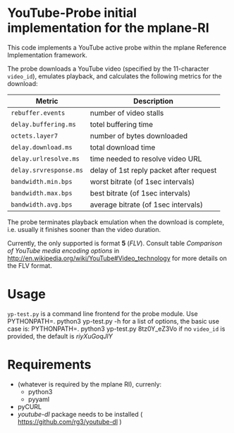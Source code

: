 # YouTube-Probe initial implementation for the mplane-RI

This code implements a YouTube active probe within the mplane Reference Implementation framework.

The probe downloads a YouTube video (specified by the 11-character ```video_id```), emulates playback, 
and calculates the following metrics for the download:

| Metric | Description | 
| ------ | ----------- |
| ```rebuffer.events``` | number of video stalls | 
| ```delay.buffering.ms``` | totel buffering time | 
| ```octets.layer7``` | number of bytes downloaded | 
| ```delay.download.ms``` | total download time |
| ```delay.urlresolve.ms``` | time needed to resolve video URL | 
| ```delay.srvresponse.ms``` | delay of 1st reply packet after request | 
| ```bandwidth.min.bps``` | worst bitrate (of 1sec intervals) |
| ```bandwidth.max.bps``` | best bitrate (of 1sec intervals) |
| ```bandwidth.avg.bps``` | average bitrate (of 1sec intervals) |

The probe terminates playback emulation when the download is complete, i.e. usually it finishes sooner than the 
video duration.

Currently, the only supported is format **5** (*FLV*). 
Consult table *Comparison of YouTube media encoding options* in http://en.wikipedia.org/wiki/YouTube#Video_technology
for more details on the FLV format.

# Usage

```yp-test.py``` is a command line frontend for the probe module. Use
   PYTHONPATH=. python3 yp-test.py -h
for a list of options, the basic use case is:
    PYTHONPATH=. python3 yp-test.py 8tz0Y_eZ3Vo
if no ```video_id``` is provided, the default is *riyXuGoqJlY*

# Requirements

* (whatever is required by the mplane RI), currenly:
  * python3
  * pyyaml
* pyCURL
* _youtube-dl_ package needs to be installed ( https://github.com/rg3/youtube-dl )
